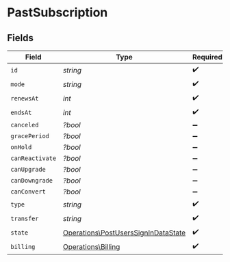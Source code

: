 # PastSubscription


## Fields

| Field                                                                                      | Type                                                                                       | Required                                                                                   | Description                                                                                | Example                                                                                    |
| ------------------------------------------------------------------------------------------ | ------------------------------------------------------------------------------------------ | ------------------------------------------------------------------------------------------ | ------------------------------------------------------------------------------------------ | ------------------------------------------------------------------------------------------ |
| `id`                                                                                       | *string*                                                                                   | :heavy_check_mark:                                                                         | N/A                                                                                        |                                                                                            |
| `mode`                                                                                     | *string*                                                                                   | :heavy_check_mark:                                                                         | N/A                                                                                        |                                                                                            |
| `renewsAt`                                                                                 | *int*                                                                                      | :heavy_check_mark:                                                                         | N/A                                                                                        | 1556281940                                                                                 |
| `endsAt`                                                                                   | *int*                                                                                      | :heavy_check_mark:                                                                         | N/A                                                                                        | 1556281940                                                                                 |
| `canceled`                                                                                 | *?bool*                                                                                    | :heavy_minus_sign:                                                                         | N/A                                                                                        | false                                                                                      |
| `gracePeriod`                                                                              | *?bool*                                                                                    | :heavy_minus_sign:                                                                         | N/A                                                                                        | false                                                                                      |
| `onHold`                                                                                   | *?bool*                                                                                    | :heavy_minus_sign:                                                                         | N/A                                                                                        | false                                                                                      |
| `canReactivate`                                                                            | *?bool*                                                                                    | :heavy_minus_sign:                                                                         | N/A                                                                                        | false                                                                                      |
| `canUpgrade`                                                                               | *?bool*                                                                                    | :heavy_minus_sign:                                                                         | N/A                                                                                        | false                                                                                      |
| `canDowngrade`                                                                             | *?bool*                                                                                    | :heavy_minus_sign:                                                                         | N/A                                                                                        | false                                                                                      |
| `canConvert`                                                                               | *?bool*                                                                                    | :heavy_minus_sign:                                                                         | N/A                                                                                        | false                                                                                      |
| `type`                                                                                     | *string*                                                                                   | :heavy_check_mark:                                                                         | N/A                                                                                        | plexpass                                                                                   |
| `transfer`                                                                                 | *string*                                                                                   | :heavy_check_mark:                                                                         | N/A                                                                                        |                                                                                            |
| `state`                                                                                    | [Operations\PostUsersSignInDataState](../../Models/Operations/PostUsersSignInDataState.md) | :heavy_check_mark:                                                                         | N/A                                                                                        | ended                                                                                      |
| `billing`                                                                                  | [Operations\Billing](../../Models/Operations/Billing.md)                                   | :heavy_check_mark:                                                                         | N/A                                                                                        |                                                                                            |